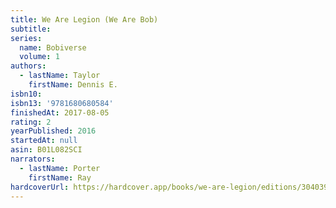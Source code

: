 ```yaml
---
title: We Are Legion (We Are Bob)
subtitle:
series:
  name: Bobiverse
  volume: 1
authors:
  - lastName: Taylor
    firstName: Dennis E.
isbn10:
isbn13: '9781680680584'
finishedAt: 2017-08-05
rating: 2
yearPublished: 2016
startedAt: null
asin: B01L082SCI
narrators:
  - lastName: Porter
    firstName: Ray
hardcoverUrl: https://hardcover.app/books/we-are-legion/editions/30403937
---
```

